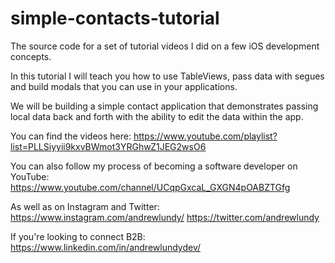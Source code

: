 # simple-contacts-tutorial
The source code for a set of tutorial videos I did on a few iOS development concepts. 

In this tutorial I will teach you how to use TableViews, pass data with segues and build modals that you can use in your applications. 

We will be building a simple contact application that demonstrates passing local data back and forth with the ability to edit the data within the app.


You can find the videos here:
https://www.youtube.com/playlist?list=PLLSiyyii9kxvBWmot3YRGhwZ1JEG2wsO6


You can also follow my process of becoming a software developer on YouTube:
https://www.youtube.com/channel/UCqpGxcaL_GXGN4pOABZTGfg

As well as on Instagram and Twitter:
https://www.instagram.com/andrewlundy/
https://twitter.com/andrewlundy

If you're looking to connect B2B:
https://www.linkedin.com/in/andrewlundydev/
